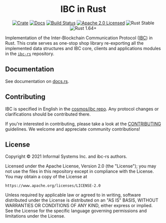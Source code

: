 <div align="center">
    <h1>IBC in Rust</h1>
</div>

<div align="center">

[![Crate][crate-image]][crate-link]
[![Docs][docs-image]][docs-link]
[![Build Status][build-image]][build-link]
[![Apache 2.0 Licensed][license-image]][license-link]
![Rust Stable][rustc-image]
![Rust 1.64+][rustc-version]

</div>

Implementation of the Inter-Blockchain Communication Protocol ([IBC]) in Rust.
This crate serves as one-stop shop library re-exporting all the implemented data
structures and IBC core, clients and applications modules in the [`ibc-rs`][ibc-rs]
repository.

## Documentation

See documentation on [docs.rs][docs-link].

## Contributing

IBC is specified in English in the [cosmos/ibc
repo](https://github.com/cosmos/ibc). Any protocol changes or clarifications
should be contributed there.

If you're interested in contributing, please take a look at the
[CONTRIBUTING](./../../CONTRIBUTING.md) guidelines. We welcome and appreciate
community contributions!

## License

Copyright © 2021 Informal Systems Inc. and ibc-rs authors.

Licensed under the Apache License, Version 2.0 (the "License"); you may not use
the files in this repository except in compliance with the License. You may
obtain a copy of the License at

    https://www.apache.org/licenses/LICENSE-2.0

Unless required by applicable law or agreed to in writing, software distributed
under the License is distributed on an "AS IS" BASIS, WITHOUT WARRANTIES OR
CONDITIONS OF ANY KIND, either express or implied. See the License for the
specific language governing permissions and limitations under the License.

[//]: # (badges)

[crate-image]: https://img.shields.io/crates/v/ibc.svg
[crate-link]: https://crates.io/crates/ibc
[docs-image]: https://docs.rs/ibc/badge.svg
[docs-link]: https://docs.rs/ibc/
[build-image]: https://github.com/cosmos/ibc-rs/workflows/Rust/badge.svg
[build-link]: https://github.com/cosmos/ibc-rs/actions?query=workflow%3ARust
[license-image]: https://img.shields.io/badge/license-Apache2.0-blue.svg
[license-link]: https://github.com/cosmos/ibc-rs/blob/main/LICENSE
[rustc-image]: https://img.shields.io/badge/rustc-stable-blue.svg
[rustc-version]: https://img.shields.io/badge/rustc-1.60+-blue.svg

[//]: # (general links)

[IBC]: https://github.com/cosmos/ibc
[ibc-rs]: https://github.com/cosmos/ibc-rs
